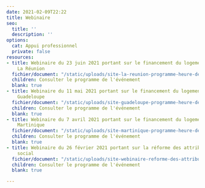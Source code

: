 ```yaml
---
date: 2021-02-09T22:22
title: Webinaire
seo:
  title: ''
  description: ''
options:
  cat: Appui professionnel
  private: false
resources:
- title: Webinaire du 23 juin 2021 portant sur le financement du logement social à
    La Réunion
  fichier/document: "/static/uploads/site-la-reunion-programme-heure-de-paris-webinaire-financement-du-logement-social.pdf"
  children: Consulter le programme de l'événement
  blank: true
- title: Webinaire du 11 mai 2021 portant sur le financement du logement social en
    Guadeloupe
  fichier/document: "/static/uploads/site-guadeloupe-programme-heure-de-paris-webinaire-financement-du-logement-social.pdf"
  children: Consulter le programme de l'événement
  blank: true
- title: Webinaire du 7 avril 2021 portant sur le financement du logement social en
    Martinique
  fichier/document: "/static/uploads/site-martinique-programme-heure-de-paris-webinaire-financement-du-logement-social.pdf"
  children: Consulter le programme de l'événement
  blank: true
- title: Webinaire du 26 février 2021 portant sur la réforme des attributions du logement
    social
  fichier/document: "/static/uploads/site-webinaire-reforme-des-attributions-programme.pdf"
  children: Consulter le programme de l'événement
  blank: true

---
```

